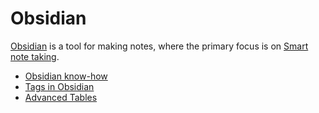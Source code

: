 # Obsidian   
[Obsidian](https://obsidian.md/) is a tool for making notes, where the primary focus is on [Smart note taking](../../Private/Education/Smart%2520note%2520taking.md).   
   
- [Obsidian know-how](../../Private/Obsidian/Obsidian%2520know-how.md)   
- [Tags in Obsidian](../../Private/Obsidian/Tags%2520in%2520Obsidian.md)   
- [Advanced Tables](../../Private/Obsidian/Advanced%2520Tables.md)
